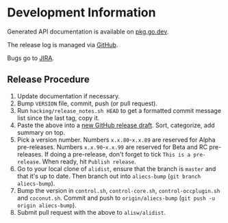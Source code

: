 # Development Information

Generated API documentation is available on [pkg.go.dev](https:///pkg.go.dev/github.com/AliceO2Group/Control?tab=subdirectories/).

The release log is managed via [GitHub](https://github.com/AliceO2Group/Control/releases/).

Bugs go to [JIRA](https://its.cern.ch/jira/projects/OCTRL/issues).

## Release Procedure

1. Update documentation if necessary.
2. Bump `VERSION` file, commit, push (or pull request).
3. Run `hacking/release_notes.sh HEAD` to get a formatted commit message list since the last tag, copy it.
4. Paste the above into a [new GitHub release draft](https://github.com/AliceO2Group/Control/releases/new). Sort, categorize, add summary on top.
5. Pick a version number. Numbers `x.x.80`-`x.x.89` are reserved for Alpha pre-releases. Numbers `x.x.90`-`x.x.99` are reserved for Beta and RC pre-releases. If doing a pre-release, don't forget to tick `This is a pre-release`. When ready, hit `Publish release`.
6. Go to your local clone of `alidist`, ensure that the branch is `master` and that it's up to date. Then branch out into `aliecs-bump` (`git branch aliecs-bump`).
7. Bump the version in `control.sh`, `control-core.sh`, `control-occplugin.sh` and `coconut.sh`. Commit and push to `origin/aliecs-bump` (`git push -u origin aliecs-bump`).
8. Submit pull request with the above to `alisw/alidist`.
